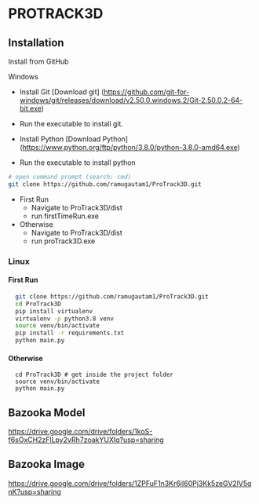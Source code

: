 # PROTRACK3D

## Installation


Install from GitHub

Windows

* Install Git
[Download git] (https://github.com/git-for-windows/git/releases/download/v2.50.0.windows.2/Git-2.50.0.2-64-bit.exe)
* Run the executable to install git.


* Install Python
[Download Python] (https://www.python.org/ftp/python/3.8.0/python-3.8.0-amd64.exe)
* Run the executable to install python

```bash
# open command prompt (search: cmd)
git clone https://github.com/ramugautam1/ProTrack3D.git
```
  * First Run 
    * Navigate to ProTrack3D/dist  
    * run firstTimeRun.exe
  * Otherwise
    * Navigate to ProTrack3D/dist  
    * run proTrack3D.exe
    

### Linux
#### First Run
```bash
  git clone https://github.com/ramugautam1/ProTrack3D.git
  cd ProTrack3D
  pip install virtualenv
  virtualenv -p python3.8 venv
  source venv/bin/activate
  pip install -r requirements.txt
  python main.py
```

#### Otherwise
```
  cd ProTrack3D # get inside the project folder
  source venv/bin/activate
  python main.py
```

## Bazooka Model
https://drive.google.com/drive/folders/1koS-f6sOxCH2zFlLpy2vRh7zoakYUXIq?usp=sharing


## Bazooka Image
https://drive.google.com/drive/folders/1ZPFuF1n3Kr6jI60Pj3Kk5zeGV2lV5qnK?usp=sharing